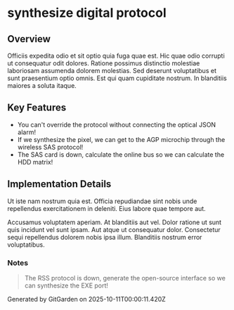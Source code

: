 # synthesize digital protocol

## Overview
Officiis expedita odio et sit optio quia fuga quae est. Hic quae odio corrupti ut consequatur odit dolores. Ratione possimus distinctio molestiae laboriosam assumenda dolorem molestias. Sed deserunt voluptatibus et sunt praesentium optio omnis. Est qui quam cupiditate nostrum. In blanditiis maiores a soluta itaque.

## Key Features
- You can't override the protocol without connecting the optical JSON alarm!
- If we synthesize the pixel, we can get to the AGP microchip through the wireless SAS protocol!
- The SAS card is down, calculate the online bus so we can calculate the HDD matrix!

## Implementation Details
Ut iste nam nostrum quia est. Officia repudiandae sint nobis unde repellendus exercitationem in deleniti. Eius labore quae tempore aut.
 Accusamus voluptatem aperiam. At blanditiis aut vel. Dolor ratione ut sunt quis incidunt vel sunt ipsam. Aut atque ut consequatur dolor. Consectetur sequi repellendus dolorem nobis ipsa illum. Blanditiis nostrum error voluptatibus.

### Notes
> The RSS protocol is down, generate the open-source interface so we can synthesize the EXE port!

Generated by GitGarden on 2025-10-11T00:00:11.420Z